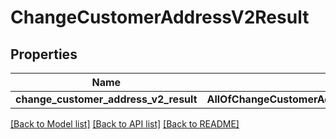 # ChangeCustomerAddressV2Result

## Properties
Name | Type | Description | Notes
------------ | ------------- | ------------- | -------------
**change_customer_address_v2_result** | **AllOfChangeCustomerAddressV2ResultChangeCustomerAddressV2Result** |  | 

[[Back to Model list]](../README.md#documentation-for-models) [[Back to API list]](../README.md#documentation-for-api-endpoints) [[Back to README]](../README.md)

